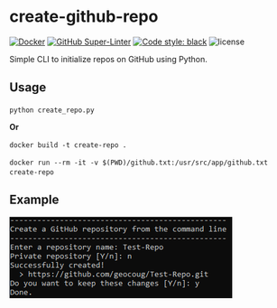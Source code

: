 # create-github-repo

[![Docker](https://github.com/geocoug/create-github-repo/workflows/docker%20build/badge.svg)](https://github.com/geocoug/create-github-repo/actions)
[![GitHub Super-Linter](https://github.com/geocoug/create-github-repo/workflows/lint%20code%20base/badge.svg)](https://github.com/marketplace/actions/super-linter)
[![Code style: black](https://img.shields.io/badge/code%20style-black-000000.svg)](https://github.com/psf/black)
![license](https://img.shields.io/github/license/geocoug/create-github-repo)

Simple CLI to initialize repos on GitHub using Python.

## Usage

`python create_repo.py`

**Or**

`docker build -t create-repo .`

`docker run --rm -it -v $(PWD)/github.txt:/usr/src/app/github.txt create-repo`

## Example

![Example](example.png)
